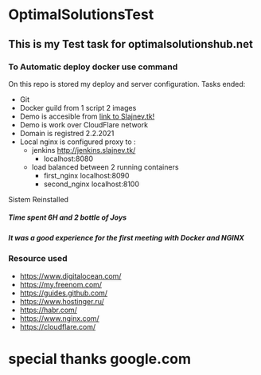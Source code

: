 # OptimalSolutionsTest
## This is my Test task for optimalsolutionshub.net

### To Automatic deploy docker use command 
On this repo is stored my deploy and server configuration.
Tasks ended:

* Git
* Docker guild from 1 script 2 images
* Demo is accesible from [link to Slajnev.tk!](http://slajnev.tk/)
* Demo is work over CloudFlare network
* Domain is registred 2.2.2021
* Local nginx is configured proxy to :
	*  jenkins http://jenkins.slajnev.tk/ 
		* localhost:8080
	*  load balanced between 2 running containers
		* first_nginx localhost:8090
		* second_nginx localhost:8100
		
Sistem Reinstalled
	
##### Time spent 6H and 2 bottle of Joys
##### It was a good experience for the first meeting with Docker and NGINX

### Resource used
* https://www.digitalocean.com/
* https://my.freenom.com/
* https://guides.github.com/
* https://www.hostinger.ru/
* https://habr.com/
* https://www.nginx.com/
* https://cloudflare.com/
# special thanks google.com 
